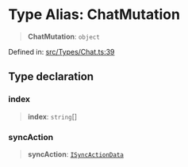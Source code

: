 # Type Alias: ChatMutation

> **ChatMutation**: `object`

Defined in: [src/Types/Chat.ts:39](https://github.com/Fokusdotid/Baileys/blob/039f28db78950e3bac7c407f144ea390dcdf207d/src/Types/Chat.ts#L39)

## Type declaration

### index

> **index**: `string`[]

### syncAction

> **syncAction**: [`ISyncActionData`](../namespaces/proto/interfaces/ISyncActionData.md)
